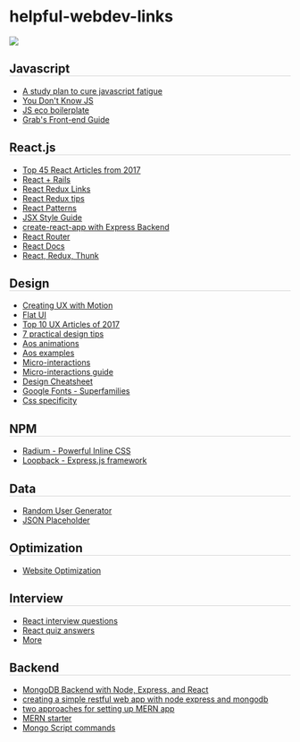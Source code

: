 # helpful-webdev-links
<img src="https://vignette.wikia.nocookie.net/smurfsfanon/images/c/c6/Handy_Running_Hero_Stories.jpg/revision/latest?cb=20130427215453"/>

<h2 style="border-bottom: 1px solid lightgrey">Javascript</h2>
<ul>
  <li><a href="https://medium.freecodecamp.org/a-study-plan-to-cure-javascript-fatigue-8ad3a54f2eb1">A study plan to cure javascript fatigue</a></li>
  <li><a href="https://github.com/getify/You-Dont-Know-JS">You Don't Know JS</a></li>
  <li><a href="https://i.redd.it/vezwyo0qq4lz.png">JS eco boilerplate</a></li>
  <li><a href="https://github.com/grab/front-end-guide">Grab's Front-end Guide</a></li>

</ul>

<h2 style="border-bottom: 1px solid lightgrey">React.js</h2>
  <ul>
    <li><a href="https://medium.mybridge.co/learn-react-js-from-top-45-tutorials-for-the-past-year-v-2018-28b7f4d4b2c4">Top 45 React Articles from 2017</a></li>
    <li><a href="https://www.airpair.com/reactjs/posts/reactjs-a-guide-for-rails-developers">React + Rails</a></li>
    <li><a href="https://github.com/markerikson/react-redux-links">React Redux Links</a></li>
    <li><a href="https://www.robinwieruch.de/tips-to-learn-react-redux/">React Redux tips</a></li>
    <li><a href="https://reactpatterns.com/">React Patterns</a></li>
    <li><a href="https://github.com/airbnb/javascript/tree/master/react">JSX Style Guide</a></li>
    <li><a href="https://daveceddia.com/create-react-app-express-backend/">create-react-app with Express Backend</a></li>
    <li><a href="https://reacttraining.com/react-router/web/guides/philosophy">React Router</a></li>
   <li><a href=" https://reactjs.org/docs/hello-world.html">React Docs</a></li>
   <li><a href=" https://medium.com/@notrab/getting-started-with-create-react-app-redux-react-router-redux-thunk-d6a19259f71f">React, Redux, Thunk</a></li>
  

  </ul>
  
<h2 style="border-bottom: 1px solid lightgrey">Design</h2>
<ul>
  <li><a href="https://tinyurl.com/m6bywj4">Creating UX with Motion</a></li>
  <li><a href="https://www.nngroup.com/articles/flat-ui-less-attention-cause-uncertainty/">Flat UI</a></li>
  <li><a href="https://www.nngroup.com/news/item/top-10-ux-articles-2017/">Top 10 UX Articles of 2017</a></li>
  <li><a href="https://medium.com/refactoring-ui/7-practical-tips-for-cheating-at-design-40c736799886">7 practical design tips</a></li>
  <li><a href="https://css-tricks.com/aos-css-driven-scroll-animation-library/">Aos animations</a></li>
  <li><a href="http://michalsnik.github.io/aos/">Aos examples</a></li>
  <li><a href="https://www.invisionapp.com/blog/use-microinteractions-improve-ux-design/">Micro-interactions</a></li>
  <li><a href="https://medium.freecodecamp.org/how-to-build-animated-microinteractions-in-react-aab1cb9fe7c8">Micro-interactions guide</a></li>
  <li><a href="https://medium.com/sketch-app-sources/design-cheatsheet-274384775da9">Design Cheatsheet</a></li>
  <li><a href="https://fonts.google.com/featured/Superfamilies">Google Fonts - Superfamilies</a></li>
  <li><a href="https://css-tricks.com/strategies-keeping-css-specificity-low/">Css specificity</a></li>
 
</ul>

<h2 style="border-bottom: 1px solid lightgrey">NPM</h2>
  <ul>
    <li><a href="https://www.npmjs.com/package/radium">Radium - Powerful Inline CSS</a></li>
    <li><a href="http://loopback.io/">Loopback - Express.js framework</a></li>
  </ul>
<h2 style="border-bottom: 1px solid lightgrey">Data</h2>
  <ul>
    <li><a href="https://randomuser.me/">Random User Generator</a></li> 
    <li><a href="https://jsonplaceholder.typicode.com/">JSON Placeholder</a></li> 
  
  </ul>
<h2 style="border-bottom: 1px solid lightgrey">Optimization</h2>
  <ul>
    <li><a href="https://medium.freecodecamp.org/a-beginners-guide-to-website-optimization-2185edca0b72">Website Optimization</a></li>
  </ul>
  
  
<h2 style="border-bottom: 1px solid lightgrey">Interview</h2>
  <ul>
    <li><a href="https://github.com/Pau1fitz/react-interview">React interview questions</a></li>
    <li><a href="https://gist.github.com/gaearon/7d0df4b2119af0560eec08ac427f2ea6">React quiz answers</a></li>
    <li><a href="https://github.com/timarney/react-faq/blob/master/src/pages/interview-questions.md">More</a></li>
  </ul>
<h2 style="border-bottom: 1px solid lightgrey">Backend</h2>
  <ul>
    <li><a href="https://www.mongodb.com/blog/post/the-modern-application-stack-part-1-introducing-the-mean-stack">MongoDB Backend with Node, Express, and React</a></li>
    <li><a href="https://closebrace.com/tutorials/2017-03-02/creating-a-simple-restful-web-app-with-nodejs-express-and-mongodb">creating a simple restful web app with node express and mongodb</a></li>
   <li><a href="https://developer.okta.com/blog/2018/01/11/two-approaches-to-setting-up-a-mern-stack-app">two approaches for setting up MERN app</a></li>
  <li><a href="https://github.com/Hashnode/mern-starter">MERN starter</a></li>
  <li><a href="https://docs.mongodb.com/manual/tutorial/write-scripts-for-the-mongo-shell/">Mongo Script commands</a></li>
  
  </ul>
